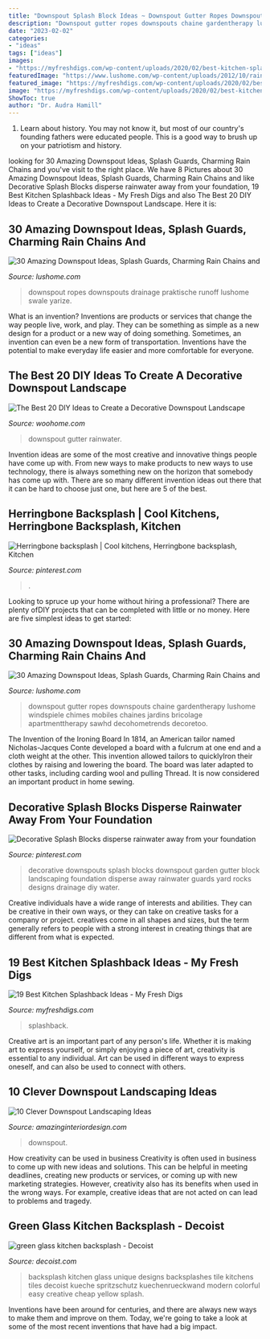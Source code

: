 ```yaml
---
title: "Downspout Splash Block Ideas ~ Downspout Gutter Ropes Downspouts Chaine Gardentherapy Lushome Windspiele Chimes Mobiles Chaines Jardins Bricolage Apartmenttherapy Sawhd Decohometrends Decoretoo"
description: "Downspout gutter ropes downspouts chaine gardentherapy lushome windspiele chimes mobiles chaines jardins bricolage apartmenttherapy sawhd decohometrends decoretoo"
date: "2023-02-02"
categories:
- "ideas"
tags: ["ideas"]
images:
- "https://myfreshdigs.com/wp-content/uploads/2020/02/best-kitchen-splashback-ideas-3.jpg"
featuredImage: "https://www.lushome.com/wp-content/uploads/2012/10/rain-chain-rope-downspout-design-ideas-4.jpg"
featured_image: "https://myfreshdigs.com/wp-content/uploads/2020/02/best-kitchen-splashback-ideas-3.jpg"
image: "https://myfreshdigs.com/wp-content/uploads/2020/02/best-kitchen-splashback-ideas-3.jpg"
ShowToc: true
author: "Dr. Audra Hamill"
---
```



1) Learn about history. You may not know it, but most of our country's founding fathers were educated people. This is a good way to brush up on your patriotism and history. 

	

		
looking for 30 Amazing Downspout Ideas, Splash Guards, Charming Rain Chains and you've visit to the right place. We have 8 Pictures about 30 Amazing Downspout Ideas, Splash Guards, Charming Rain Chains and like Decorative Splash Blocks disperse rainwater away from your foundation, 19 Best Kitchen Splashback Ideas - My Fresh Digs and also The Best 20 DIY Ideas to Create a Decorative Downspout Landscape. Here it is:
		
    
## 30 Amazing Downspout Ideas, Splash Guards, Charming Rain Chains And

<img loading=lazy src="https://www.lushome.com/wp-content/uploads/2012/10/rain-chain-rope-downspout-design-ideas-4.jpg" onerror="this.onerror=null;this.src='https://tse2.mm.bing.net/th?id=OIP.SsQmPzXEuQAQsYXjAKig1AAAAA&amp;pid=15.1';" alt="30 Amazing Downspout Ideas, Splash Guards, Charming Rain Chains and">

_Source: lushome.com_

>downspout ropes downspouts drainage praktische runoff lushome swale yarize. 

	

What is an invention?
Inventions are products or services that change the way people live, work, and play. They can be something as simple as a new design for a product or a new way of doing something. Sometimes, an invention can even be a new form of transportation. Inventions have the potential to make everyday life easier and more comfortable for everyone.

    
## The Best 20 DIY Ideas To Create A Decorative Downspout Landscape

<img loading=lazy src="https://www.woohome.com/wp-content/uploads/2017/10/15-downspout-landscape.jpg" onerror="this.onerror=null;this.src='https://tse4.mm.bing.net/th?id=OIP.Tl1o8jC4Ap6X0HIuGI5mPQHaJ4&amp;pid=15.1';" alt="The Best 20 DIY Ideas to Create a Decorative Downspout Landscape">

_Source: woohome.com_

>downspout gutter rainwater. 

	

Invention ideas are some of the most creative and innovative things people have come up with. From new ways to make products to new ways to use technology, there is always something new on the horizon that somebody has come up with. There are so many different invention ideas out there that it can be hard to choose just one, but here are 5 of the best.

    
## Herringbone Backsplash | Cool Kitchens, Herringbone Backsplash, Kitchen

<img loading=lazy src="https://i.pinimg.com/originals/28/67/40/286740fca1185410eaf51df1c66805c6.jpg" onerror="this.onerror=null;this.src='https://tse4.mm.bing.net/th?id=OIP.QveOZOt6DYdYxAwwAa8vnwHaJ4&amp;pid=15.1';" alt="Herringbone backsplash | Cool kitchens, Herringbone backsplash, Kitchen">

_Source: pinterest.com_

>. 

	

Looking to spruce up your home without hiring a professional? There are plenty ofDIY projects that can be completed with little or no money. Here are five simplest ideas to get started: 

    
## 30 Amazing Downspout Ideas, Splash Guards, Charming Rain Chains And

<img loading=lazy src="https://www.lushome.com/wp-content/uploads/2012/10/rain-chain-rope-downspout-design-ideas-9.jpg" onerror="this.onerror=null;this.src='https://tse2.mm.bing.net/th?id=OIP.k2pfdELzW7HApHMrHH3PhQAAAA&amp;pid=15.1';" alt="30 Amazing Downspout Ideas, Splash Guards, Charming Rain Chains and">

_Source: lushome.com_

>downspout gutter ropes downspouts chaine gardentherapy lushome windspiele chimes mobiles chaines jardins bricolage apartmenttherapy sawhd decohometrends decoretoo. 

	

The Invention of the Ironing Board
In 1814, an American tailor named Nicholas-Jacques Conte developed a board with a fulcrum at one end and a cloth weight at the other. This invention allowed tailors to quicklyIron their clothes by raising and lowering the board. The board was later adapted to other tasks, including carding wool and pulling Thread. It is now considered an important product in home sewing.

    
## Decorative Splash Blocks Disperse Rainwater Away From Your Foundation

<img loading=lazy src="https://i.pinimg.com/736x/79/eb/46/79eb468a43f42ce1bfb3eddabef07622.jpg" onerror="this.onerror=null;this.src='https://tse1.mm.bing.net/th?id=OIP.mM_XKQTYzMjsqq-Q43mEhwHaHa&amp;pid=15.1';" alt="Decorative Splash Blocks disperse rainwater away from your foundation">

_Source: pinterest.com_

>decorative downspouts splash blocks downspout garden gutter block landscaping foundation disperse away rainwater guards yard rocks designs drainage diy water. 

	

Creative individuals have a wide range of interests and abilities. They can be creative in their own ways, or they can take on creative tasks for a company or project. creatives come in all shapes and sizes, but the term generally refers to people with a strong interest in creating things that are different from what is expected.

    
## 19 Best Kitchen Splashback Ideas - My Fresh Digs

<img loading=lazy src="https://myfreshdigs.com/wp-content/uploads/2020/02/best-kitchen-splashback-ideas-3.jpg" onerror="this.onerror=null;this.src='https://tse4.mm.bing.net/th?id=OIP.lJz7e4bAJonknDUVE3XC7wHaLG&amp;pid=15.1';" alt="19 Best Kitchen Splashback Ideas - My Fresh Digs">

_Source: myfreshdigs.com_

>splashback. 

	

Creative art is an important part of any person's life. Whether it is making art to express yourself, or simply enjoying a piece of art, creativity is essential to any individual. Art can be used in different ways to express oneself, and can also be used to connect with others.

    
## 10 Clever Downspout Landscaping Ideas

<img loading=lazy src="https://www.amazinginteriordesign.com/wp-content/uploads/2017/09/Downspout-Landscaping-5.jpg" onerror="this.onerror=null;this.src='https://tse3.mm.bing.net/th?id=OIP.d5iSgxfZcMN7sbiXnJcPSwHaFk&amp;pid=15.1';" alt="10 Clever Downspout Landscaping Ideas">

_Source: amazinginteriordesign.com_

>downspout. 

	

How creativity can be used in business
Creativity is often used in business to come up with new ideas and solutions. This can be helpful in meeting deadlines, creating new products or services, or coming up with new marketing strategies. However, creativity also has its benefits when used in the wrong ways. For example, creative ideas that are not acted on can lead to problems and tragedy.

    
## Green Glass Kitchen Backsplash - Decoist

<img loading=lazy src="http://cdn.decoist.com/wp-content/uploads/2012/04/green-glass-kitchen-backsplash.jpg" onerror="this.onerror=null;this.src='https://tse4.mm.bing.net/th?id=OIP.-5Of4RJmYNeT-ENGqF_lGQHaJ4&amp;pid=15.1';" alt="green glass kitchen backsplash - Decoist">

_Source: decoist.com_

>backsplash kitchen glass unique designs backsplashes tile kitchens tiles decoist kueche spritzschutz kuechenrueckwand modern colorful easy creative cheap yellow splash. 

	

Inventions have been around for centuries, and there are always new ways to make them and improve on them. Today, we're going to take a look at some of the most recent inventions that have had a big impact.

